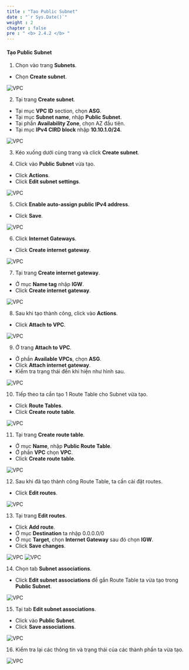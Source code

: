 ```yaml
---
title : "Tạo Public Subnet"
date : "`r Sys.Date()`"
weight : 2
chapter : false
pre : " <b> 2.4.2 </b> "
---
```


#### Tạo Public Subnet

1. Chọn vào trang **Subnets**.
  + Chọn **Create subnet**.

![VPC](https://tamlv.buzz/aws-workshop/images/2.prerequisite/003-createsubnet.png)

2. Tại trang **Create subnet**.
  + Tại mục **VPC ID** section, chọn **ASG**.
  + Tại mục **Subnet name**, nhập **Public Subnet**.
  + Tại phần **Availability Zone**, chọn AZ đầu tiên.
  + Tại mục **IPv4 CIRD block** nhập **10.10.1.0/24**.

![VPC](https://tamlv.buzz/aws-workshop/images/2.prerequisite/004-createsubnet.png)

3. Kéo xuống dưới cùng trang và click **Create subnet**.

4. Click vào **Public Subnet** vừa tạo.
  + Click **Actions**.
  + Click **Edit subnet settings**.

![VPC](https://tamlv.buzz/aws-workshop/images/2.prerequisite/005-createsubnet.png)

5. Click **Enable auto-assign public IPv4 address**.
  + Click **Save**.

![VPC](https://tamlv.buzz/aws-workshop/images/2.prerequisite/006-createsubnet.png)

6. Click **Internet Gateways**.
  + Click **Create internet gateway**.
  
![VPC](https://tamlv.buzz/aws-workshop/images/2.prerequisite/007-createigw.png)

7. Tại trang **Create internet gateway**.
  + Ở mục **Name tag** nhập **IGW**.
  + Click **Create internet gateway**.
  
![VPC](https://tamlv.buzz/aws-workshop/images/2.prerequisite/008-createigw.png)

8. Sau khi tạo thành công, click vào **Actions**.
  + Click **Attach to VPC**.
 
![VPC](https://tamlv.buzz/aws-workshop/images/2.prerequisite/009-createigw.png)

9. Ở trang **Attach to VPC**.
  + Ở phần **Available VPCs**, chọn **ASG**.
  + Click **Attach internet gateway**.
  + Kiểm tra trạng thái đến khi hiện như hình sau.

![VPC](https://tamlv.buzz/aws-workshop/images/2.prerequisite/010-createigw.png)

10. Tiếp theo ta cần tạo 1 Route Table cho Subnet vừa tạo.
  + Click **Route Tables**.
  + Click **Create route table**.

![VPC](https://tamlv.buzz/aws-workshop/images/2.prerequisite/011-creatertb.png)

11. Tại trang **Create route table**.
  + Ở mục **Name**, nhập **Public Route Table**.
  + Ở phần **VPC** chọn **VPC**.
  + Click **Create route table**.

![VPC](https://tamlv.buzz/aws-workshop/images/2.prerequisite/012-creatertb.png)

12. Sau khi đã tạo thành công Route Table, ta cần cài đặt routes.
  + Click **Edit routes**.
  
![VPC](https://tamlv.buzz/aws-workshop/images/2.prerequisite/013-creatertb.png)

13. Tại trang **Edit routes**.
  + Click **Add route**.
  + Ở mục **Destination** ta nhập 0.0.0.0/0
  + Ở mục **Target**, chọn **Internet Gateway** sau đó chọn **IGW**.
  + Click **Save changes**.

![VPC](https://tamlv.buzz/aws-workshop/images/2.prerequisite/014-creatertb.png)
![VPC](https://tamlv.buzz/aws-workshop/images/2.prerequisite/015-creatertb.png)

14. Chọn tab **Subnet associations**.
  + Click **Edit subnet associations** để gắn Route Table ta vừa tạo trong **Public Subnet**.

![VPC](https://tamlv.buzz/aws-workshop/images/2.prerequisite/016-creatertb.png)

15. Tại tab **Edit subnet associations**.
  + Click vào **Public Subnet**.
  + Click **Save associations**.

![VPC](https://tamlv.buzz/aws-workshop/images/2.prerequisite/017-creatertb.png)

16. Kiểm tra lại các thông tin và trạng thái của các thành phần ta vừa tạo.

![VPC](https://tamlv.buzz/aws-workshop/images/2.prerequisite/018-creatertb.png)
